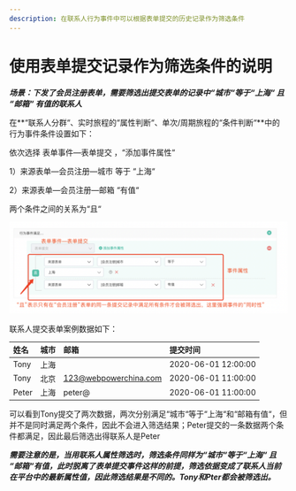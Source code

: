 ```yaml
---
description: 在联系人行为事件中可以根据表单提交的历史记录作为筛选条件
---
```


# 使用表单提交记录作为筛选条件的说明

_**场景：下发了会员注册表单，需要筛选出提交表单的记录中“城市“等于“上海“ 且  “邮箱“ 有值的联系人**_

在**“联系人分群“、实时旅程的“属性判断“、单次/周期旅程的“条件判断“**中的行为事件条件设置如下：

依次选择 表单事件—表单提交 ，“添加事件属性“

1）来源表单—会员注册—城市 等于 “上海“

2）来源表单—会员注册—邮箱 “有值“

两个条件之间的关系为“且“

![](../.gitbook/assets/image%20%28397%29.png)

联系人提交表单案例数据如下：

| 姓名 | 城市 | 邮箱 | 提交时间 |
| :--- | :--- | :--- | :--- |
| Tony | 上海 |  | 2020-06-01 12:00:00 |
| Tony | 北京 | 123@webpowerchina.com | 2020-06-01 11:00:00 |
| Peter | 上海 | peter@ | 2020-06-01 11:00:00 |

可以看到Tony提交了两次数据，两次分别满足“城市“等于“上海“和“邮箱有值“，但并不是同时满足两个条件，因此不会进入筛选结果；Peter提交的一条数据两个条件都满足，因此最后筛选出得联系人是Peter

_**需要注意的是，当用联系人属性筛选时，筛选条件同样为“城市“等于“上海“ 且 “邮箱“有值，此时脱离了表单提交事件这样的前提，筛选依据变成了联系人当前在平台中的最新属性值，因此筛选结果是不同的。Tony和Pter都会被筛选出。**_








